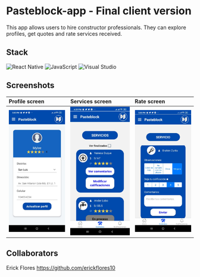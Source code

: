 # Pasteblock-app - Final client version

This app allows users to hire constructor professionals. They can explore profiles, get quotes and rate services received.

## Stack

![React Native](https://img.shields.io/badge/React_Native-20232A?style=for-the-badge&logo=react&logoColor=61DAFB)
![JavaScript](https://img.shields.io/badge/JavaScript-F7DF1E?style=for-the-badge&logo=javascript&logoColor=black)
![Visual Studio](https://img.shields.io/badge/Visual_Studio-5C2D91?style=for-the-badge&logo=visual%20studio&logoColor=white)

## Screenshots

| Profile screen | Services screen | Rate screen | 
| :-------- | :------- | :------- |
| <img src="https://github.com/Tomohiko10615/users-app/raw/master/ua-profile-screen.jpeg" width="300"> |  <img src="https://github.com/Tomohiko10615/users-app/raw/master/ua-services-screen.jpeg" width="300"> | <img src="https://github.com/Tomohiko10615/users-app/raw/master/ua-rate-screen.jpeg" width="300"> |

## Collaborators

Erick Flores https://github.com/erickflores10
